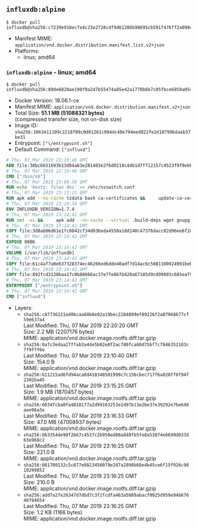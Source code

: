 ## `influxdb:alpine`

```console
$ docker pull influxdb@sha256:c7239e918ecfe4c23e2728cdf9d61286b98695cb591f476ff2a0984046e6a3b2
```

-	Manifest MIME: `application/vnd.docker.distribution.manifest.list.v2+json`
-	Platforms:
	-	linux; amd64

### `influxdb:alpine` - linux; amd64

```console
$ docker pull influxdb@sha256:89de6820ae198f0a247b55474a85e42a1770b6b7c05fbce6850a0543064b0f19
```

-	Docker Version: 18.06.1-ce
-	Manifest MIME: `application/vnd.docker.distribution.manifest.v2+json`
-	Total Size: **51.1 MB (51088321 bytes)**  
	(compressed transfer size, not on-disk size)
-	Image ID: `sha256:1063411109c2218709c0d01261c094dc40e794eed822fe2d18799bdaab37be31`
-	Entrypoint: `["\/entrypoint.sh"]`
-	Default Command: `["influxd"]`

```dockerfile
# Thu, 07 Mar 2019 22:19:46 GMT
ADD file:38bc6b51693b13d84a63e281403e2f6d0218c44b1d7ff12157c4523f9f0ebb1e in / 
# Thu, 07 Mar 2019 22:19:46 GMT
CMD ["/bin/sh"]
# Thu, 07 Mar 2019 23:09:58 GMT
RUN echo 'hosts: files dns' >> /etc/nsswitch.conf
# Thu, 07 Mar 2019 23:13:21 GMT
RUN apk add --no-cache tzdata bash ca-certificates &&     update-ca-certificates
# Thu, 07 Mar 2019 23:14:34 GMT
ENV INFLUXDB_VERSION=1.7.4
# Thu, 07 Mar 2019 23:14:41 GMT
RUN set -ex &&     apk add --no-cache --virtual .build-deps wget gnupg tar &&     for key in         05CE15085FC09D18E99EFB22684A14CF2582E0C5 ;     do         gpg --keyserver ha.pool.sks-keyservers.net --recv-keys "$key" ||         gpg --keyserver pgp.mit.edu --recv-keys "$key" ||         gpg --keyserver keyserver.pgp.com --recv-keys "$key" ;     done &&     wget --no-verbose https://dl.influxdata.com/influxdb/releases/influxdb-${INFLUXDB_VERSION}-static_linux_amd64.tar.gz.asc &&     wget --no-verbose https://dl.influxdata.com/influxdb/releases/influxdb-${INFLUXDB_VERSION}-static_linux_amd64.tar.gz &&     gpg --batch --verify influxdb-${INFLUXDB_VERSION}-static_linux_amd64.tar.gz.asc influxdb-${INFLUXDB_VERSION}-static_linux_amd64.tar.gz &&     mkdir -p /usr/src &&     tar -C /usr/src -xzf influxdb-${INFLUXDB_VERSION}-static_linux_amd64.tar.gz &&     rm -f /usr/src/influxdb-*/influxdb.conf &&     chmod +x /usr/src/influxdb-*/* &&     cp -a /usr/src/influxdb-*/* /usr/bin/ &&     rm -rf *.tar.gz* /usr/src /root/.gnupg &&     apk del .build-deps
# Thu, 07 Mar 2019 23:14:41 GMT
COPY file:3d8a606d61e1fc0042cf34d036eda4550a18d140c47376dacc02d96ee6f2dd8b in /etc/influxdb/influxdb.conf 
# Thu, 07 Mar 2019 23:14:42 GMT
EXPOSE 8086
# Thu, 07 Mar 2019 23:14:42 GMT
VOLUME [/var/lib/influxdb]
# Thu, 07 Mar 2019 23:14:42 GMT
COPY file:61c4af7a0e637328374ec46266ed6dde40adf7d14ac6c5081100924991beb7f3 in /entrypoint.sh 
# Thu, 07 Mar 2019 23:14:42 GMT
COPY file:892fcd3130baa17c0b88866ac37e7fe0b7b420a67105d9cd99803c685eaf9df4 in /init-influxdb.sh 
# Thu, 07 Mar 2019 23:14:42 GMT
ENTRYPOINT ["/entrypoint.sh"]
# Thu, 07 Mar 2019 23:14:42 GMT
CMD ["influxd"]
```

-	Layers:
	-	`sha256:c87736221ed0bcaa60b8e92a19bec2284899ef89226f2a07968677cf59e637a4`  
		Last Modified: Thu, 07 Mar 2019 22:20:20 GMT  
		Size: 2.2 MB (2207176 bytes)  
		MIME: application/vnd.docker.image.rootfs.diff.tar.gzip
	-	`sha256:0a7c3edaa27ffab3a4de5b02e8f2ac780fca60d75bf7c7846352103c7f9fff6e`  
		Last Modified: Thu, 07 Mar 2019 23:10:40 GMT  
		Size: 154.0 B  
		MIME: application/vnd.docker.image.rootfs.diff.tar.gzip
	-	`sha256:611215ad6fd94aca0d418348501999c7c156cbec717f6a020ff0f94f2202ba45`  
		Last Modified: Thu, 07 Mar 2019 23:15:25 GMT  
		Size: 1.9 MB (1870457 bytes)  
		MIME: application/vnd.docker.image.rootfs.diff.tar.gzip
	-	`sha256:6034fcba0fa4818177a2d99163253e2d97b13e2be37e39292e7be646aee96a3e`  
		Last Modified: Thu, 07 Mar 2019 23:16:33 GMT  
		Size: 47.0 MB (47008937 bytes)  
		MIME: application/vnd.docker.image.rootfs.diff.tar.gzip
	-	`sha256:6b3354de90f2b67c4537c2b958ed00a848fb5fe8a53874e6699d033d63e968c2`  
		Last Modified: Thu, 07 Mar 2019 23:16:25 GMT  
		Size: 221.0 B  
		MIME: application/vnd.docker.image.rootfs.diff.tar.gzip
	-	`sha256:081780132c5c877e0823456079e287a2898b68e4b45ce6f15f926c9010299852`  
		Last Modified: Thu, 07 Mar 2019 23:16:25 GMT  
		Size: 210.0 B  
		MIME: application/vnd.docker.image.rootfs.diff.tar.gzip
	-	`sha256:add7a2fe26347d7dbd7c3f2fcdfa463a5089abacf0925d959e94b67646f84654`  
		Last Modified: Thu, 07 Mar 2019 23:16:25 GMT  
		Size: 1.2 KB (1166 bytes)  
		MIME: application/vnd.docker.image.rootfs.diff.tar.gzip
